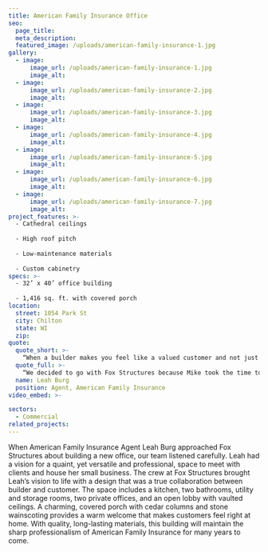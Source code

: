 ```yaml
---
title: American Family Insurance Office
seo:
  page_title:
  meta_description:
  featured_image: /uploads/american-family-insurance-1.jpg
gallery: 
  - image: 
      image_url: /uploads/american-family-insurance-1.jpg
      image_alt:
  - image: 
      image_url: /uploads/american-family-insurance-2.jpg
      image_alt:
  - image: 
      image_url: /uploads/american-family-insurance-3.jpg
      image_alt:
  - image: 
      image_url: /uploads/american-family-insurance-4.jpg
      image_alt:
  - image: 
      image_url: /uploads/american-family-insurance-5.jpg
      image_alt:
  - image: 
      image_url: /uploads/american-family-insurance-6.jpg
      image_alt:
  - image: 
      image_url: /uploads/american-family-insurance-7.jpg
      image_alt:
project_features: >-
  - Cathedral ceilings
  
  - High roof pitch
  
  - Low-maintenance materials
  
  - Custom cabinetry
specs: >-
  - 32’ x 40’ office building
  
  - 1,416 sq. ft. with covered porch
location:
  street: 1054 Park St
  city: Chilton
  state: WI
  zip:
quote:
  quote_short: >-
    “When a builder makes you feel like a valued customer and not just another project, it makes the world of difference. Fox Structures just seemed to be very flexible, making sure the customer is their priority.”
  quote_full: >-
    “We decided to go with Fox Structures because Mike took the time to listen to our vision for the building. When a builder makes you feel like a valued customer and not just another project, it makes the world of difference. Fox Structures just seemed to be very flexible, making sure the customer is their priority. I would recommend Fox Structures to others.”
  name: Leah Burg
  position: Agent, American Family Insurance
video_embed: >-

sectors:
  - Commercial
related_projects: 
---
```


When American Family Insurance Agent Leah Burg approached Fox Structures about building a new office, our team listened carefully. Leah had a vision for a quaint, yet versatile and professional, space to meet with clients and house her small business. The crew at Fox Structures brought Leah’s vision to life with a design that was a true collaboration between builder and customer. The space includes a kitchen, two bathrooms, utility and storage rooms, two private offices, and an open lobby with vaulted ceilings. A charming, covered porch with cedar columns and stone wainscoting provides a warm welcome that makes customers feel right at home. With quality, long-lasting materials, this building will maintain the sharp professionalism of American Family Insurance for many years to come.

